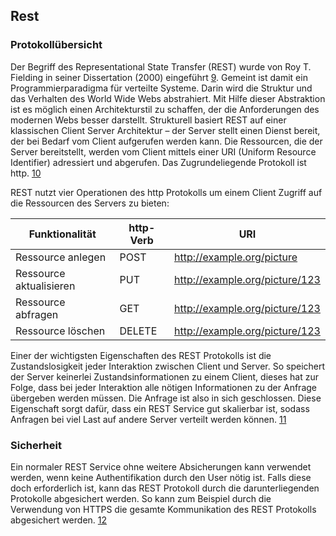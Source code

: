 ## Rest
### Protokollübersicht
Der Begriff des Representational State Transfer (REST) wurde von Roy T. Fielding in seiner Dissertation (2000) eingeführt [9](Quellen.md). Gemeint ist damit ein Programmierparadigma für verteilte Systeme. Darin wird die Struktur und das Verhalten des World Wide Webs abstrahiert. Mit Hilfe dieser Abstraktion ist es möglich einen Architekturstil zu schaffen, der die Anforderungen des modernen Webs besser darstellt. Strukturell basiert REST auf einer klassischen Client Server Architektur – der Server stellt einen Dienst bereit, der bei Bedarf vom Client aufgerufen werden kann. Die Ressourcen, die der Server bereitstellt, werden vom Client mittels einer URI (Uniform Resource Identifier) adressiert und abgerufen. Das Zugrundeliegende Protokoll ist http. [10](Quellen.md)

REST nutzt vier Operationen des http Protokolls um einem Client Zugriff auf die Ressourcen des Servers zu bieten: 

| Funktionalität | http-Verb | URI |
| ------------- | ------------- | ------------- |
| Ressource anlegen | POST | http://example.org/picture |
| Ressource aktualisieren | PUT | http://example.org/picture/123 |
| Ressource abfragen | GET | http://example.org/picture/123 |
| Ressource löschen | DELETE | http://example.org/picture/123 |

Einer der wichtigsten Eigenschaften des REST Protokolls ist die Zustandslosigkeit jeder Interaktion zwischen Client und Server. So speichert der Server keinerlei Zustandsinformationen zu einem Client, dieses hat zur Folge, dass bei jeder Interaktion alle nötigen Informationen zu der Anfrage übergeben werden müssen. Die Anfrage ist also in sich geschlossen. Diese Eigenschaft sorgt dafür, dass ein REST Service gut skalierbar ist, sodass Anfragen bei viel Last auf andere Server verteilt werden können. [11](Quellen.md)
### Sicherheit
Ein normaler REST Service ohne weitere Absicherungen kann verwendet werden, wenn keine Authentifikation durch den User nötig ist. Falls diese doch erforderlich ist, kann das REST Protokoll durch die darunterliegenden Protokolle abgesichert werden. So kann zum Beispiel durch die Verwendung von HTTPS die gesamte Kommunikation des REST Protokolls abgesichert werden.   [12](Quellen.md)    